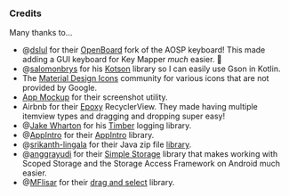 ### Credits

Many thanks to...

 - @[dslul](https://github.com/dslul) for their [OpenBoard](https://github.com/dslul/openboard) fork of the AOSP keyboard! This made adding a GUI keyboard for Key Mapper _much_ easier. 🎉
 - @[salomonbrys] for his [Kotson] library so I can easily use Gson in Kotlin.
 - The [Material Design Icons] community for various icons that are not provided by Google.
 - [App Mockup] for their screenshot utility.
 - Airbnb for their [Epoxy](https://github.com/airbnb/epoxy) RecyclerView. They made having multiple itemview types and dragging and dropping super easy!
 - @[Jake Wharton](https://github.com/JakeWharton) for his [Timber](https://github.com/JakeWharton/timber) logging library.
 - @[AppIntro](https://github.com/AppIntro) for their [AppIntro](https://github.com/AppIntro/AppIntro) library.
 - @[srikanth-lingala](https://github.com/srikanth-lingala) for their Java zip file [library](https://github.com/srikanth-lingala/zip4j).
 - @[anggrayudi](https://github.com/anggrayudi) for their [Simple Storage](https://github.com/anggrayudi/SimpleStorage) library that makes working with Scoped Storage and the Storage Access Framework on Android much easier.
 - @[MFlisar](https://github.com/MFlisar) for their [drag and select](https://github.com/MFlisar/DragSelectRecyclerView) library.

[salomonbrys]: https://github.com/salomonbrys
[Kotson]: https://github.com/salomonbrys/Kotson

[Material Design Icons]: https://materialdesignicons.com/

[App Mockup]: https://app-mockup.com/
